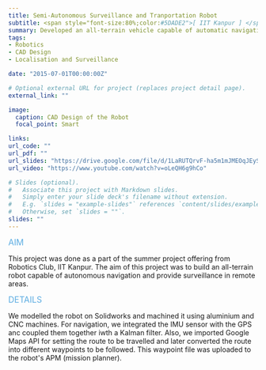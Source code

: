 ```yaml
---
title: Semi-Autonomous Surveillance and Tranportation Robot
subtitle: <span style="font-size:80%;color:#5DADE2">[ IIT Kanpur ] </span><span style="font-size:80%"><a href="https://www.linkedin.com/in/dgangwar20/" target="_blank">Deepak Gangwar</a>, <a href="https://www.linkedin.com/in/shibhansh-dohare/" target="_blank">Shibhansh Dohare</a>, <a href="https://www.linkedin.com/in/vaibhav-bhagat-380978a3/" target="_blank">Vaibhav Bhagat</a>, <a href="https://www.linkedin.com/in/snehilverma41/" target="_blank">Snehil Verma</a>, Prasang Gupta</span>
summary: Developed an all-terrain vehicle capable of automatic navigation and surveillance using Embedded systems and Google Maps API.
tags:
- Robotics
- CAD Design
- Localisation and Surveillance

date: "2015-07-01T00:00:00Z"

# Optional external URL for project (replaces project detail page).
external_link: ""

image:
  caption: CAD Design of the Robot
  focal_point: Smart

links:
url_code: ""
url_pdf: ""
url_slides: "https://drive.google.com/file/d/1LaRUTQrvF-ha5m1mJMEOqJEySMiPx19s/view?usp=sharing"
url_video: "https://www.youtube.com/watch?v=oLeQH6g9hCo"

# Slides (optional).
#   Associate this project with Markdown slides.
#   Simply enter your slide deck's filename without extension.
#   E.g. `slides = "example-slides"` references `content/slides/example-slides.md`.
#   Otherwise, set `slides = ""`.
slides: ""
---
```


<span style="color:#5DADE2;font-style:bold;font-size:120%">AIM</span>

This project was done as a part of the summer project offering from Robotics Club, IIT Kanpur. The aim of this project was to build an all-terrain robot capable of autonomous navigation and provide surveillance in remote areas.

<span style="color:#5DADE2;font-style:bold;font-size:120%">DETAILS</span>

We modelled the robot on Solidworks and machined it using aluminium and CNC machines. For navigation, we integrated the IMU sensor with the GPS anc coupled them together iwth a Kalman filter. Also, we imported Google Maps API for setting the route to be travelled and later converted the route into different waypoints to be followed. This waypoint file was uploaded to the robot's APM (mission planner).
